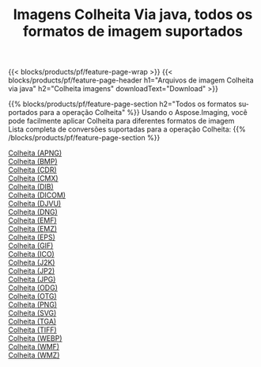﻿---
title: Imagens Colheita Via java, todos os formatos de imagem suportados 
weight: 3920
url: /pt/java/crop 
lang: pt
langdirlevel: 2
locales: zh-hans,ja,it,ru,de,es,fr,nl,id,lt,pl,pt,vi,tr,ko,zh-hant,ar,hi,th,sv,cs,uk,he
description: Usando Aspose.Imaging, você pode facilmente imagens Colheita Via java
---

{{< blocks/products/pf/feature-page-wrap >}}
{{< blocks/products/pf/feature-page-header h1="Arquivos de imagem Colheita via java" h2="Colheita imagens" downloadText="Download" >}}


{{% blocks/products/pf/feature-page-section  h2="Todos os formatos suportados para a operação Colheita" %}}
Usando o Aspose.Imaging, você pode facilmente aplicar Colheita para diferentes formatos de imagem
<br/>
Lista completa de conversões suportadas para a operação Colheita:
{{% /blocks/products/pf/feature-page-section %}}
<div class="container-fluid productfamilypage bg-gray">
    <div class="convertypes bg-gray agp-content section">
        <div class="container">
		<div class="row other-converters">
		    <div class='col-md-2 other-converter remove-lp remove-rp'><a href="/imaging/pt/java/crop/apng" >Colheita (APNG)</a></div><div class='col-md-2 other-converter remove-lp remove-rp'><a href="/imaging/pt/java/crop/bmp" >Colheita (BMP)</a></div><div class='col-md-2 other-converter remove-lp remove-rp'><a href="/imaging/pt/java/crop/cdr" >Colheita (CDR)</a></div><div class='col-md-2 other-converter remove-lp remove-rp'><a href="/imaging/pt/java/crop/cmx" >Colheita (CMX)</a></div><div class='col-md-2 other-converter remove-lp remove-rp'><a href="/imaging/pt/java/crop/dib" >Colheita (DIB)</a></div><div class='col-md-2 other-converter remove-lp remove-rp'><a href="/imaging/pt/java/crop/dicom" >Colheita (DICOM)</a></div><div class='col-md-2 other-converter remove-lp remove-rp'><a href="/imaging/pt/java/crop/djvu" >Colheita (DJVU)</a></div><div class='col-md-2 other-converter remove-lp remove-rp'><a href="/imaging/pt/java/crop/dng" >Colheita (DNG)</a></div><div class='col-md-2 other-converter remove-lp remove-rp'><a href="/imaging/pt/java/crop/emf" >Colheita (EMF)</a></div><div class='col-md-2 other-converter remove-lp remove-rp'><a href="/imaging/pt/java/crop/emz" >Colheita (EMZ)</a></div><div class='col-md-2 other-converter remove-lp remove-rp'><a href="/imaging/pt/java/crop/eps" >Colheita (EPS)</a></div><div class='col-md-2 other-converter remove-lp remove-rp'><a href="/imaging/pt/java/crop/gif" >Colheita (GIF)</a></div><div class='col-md-2 other-converter remove-lp remove-rp'><a href="/imaging/pt/java/crop/ico" >Colheita (ICO)</a></div><div class='col-md-2 other-converter remove-lp remove-rp'><a href="/imaging/pt/java/crop/j2k" >Colheita (J2K)</a></div><div class='col-md-2 other-converter remove-lp remove-rp'><a href="/imaging/pt/java/crop/jp2" >Colheita (JP2)</a></div><div class='col-md-2 other-converter remove-lp remove-rp'><a href="/imaging/pt/java/crop/jpg" >Colheita (JPG)</a></div><div class='col-md-2 other-converter remove-lp remove-rp'><a href="/imaging/pt/java/crop/odg" >Colheita (ODG)</a></div><div class='col-md-2 other-converter remove-lp remove-rp'><a href="/imaging/pt/java/crop/otg" >Colheita (OTG)</a></div><div class='col-md-2 other-converter remove-lp remove-rp'><a href="/imaging/pt/java/crop/png" >Colheita (PNG)</a></div><div class='col-md-2 other-converter remove-lp remove-rp'><a href="/imaging/pt/java/crop/svg" >Colheita (SVG)</a></div><div class='col-md-2 other-converter remove-lp remove-rp'><a href="/imaging/pt/java/crop/tga" >Colheita (TGA)</a></div><div class='col-md-2 other-converter remove-lp remove-rp'><a href="/imaging/pt/java/crop/tiff" >Colheita (TIFF)</a></div><div class='col-md-2 other-converter remove-lp remove-rp'><a href="/imaging/pt/java/crop/webp" >Colheita (WEBP)</a></div><div class='col-md-2 other-converter remove-lp remove-rp'><a href="/imaging/pt/java/crop/wmf" >Colheita (WMF)</a></div><div class='col-md-2 other-converter remove-lp remove-rp'><a href="/imaging/pt/java/crop/wmz" >Colheita (WMZ)</a></div>
                </div>
        </div>
    </div>
</div>
<br/>
